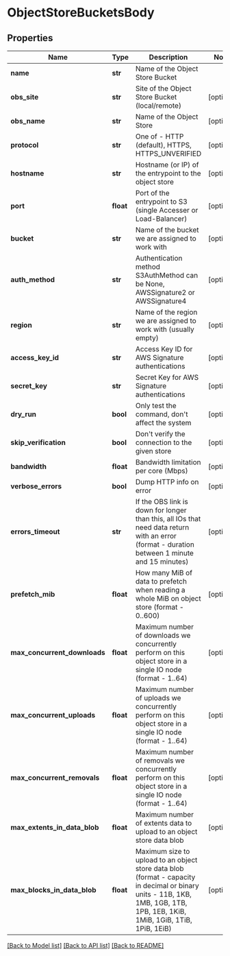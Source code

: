 # ObjectStoreBucketsBody

## Properties
Name | Type | Description | Notes
------------ | ------------- | ------------- | -------------
**name** | **str** | Name of the Object Store Bucket | 
**obs_site** | **str** | Site of the Object Store Bucket (local/remote) | [optional] 
**obs_name** | **str** | Name of the Object Store | [optional] 
**protocol** | **str** | One of - HTTP (default), HTTPS, HTTPS_UNVERIFIED | [optional] 
**hostname** | **str** | Hostname (or IP) of the entrypoint to the object store | [optional] 
**port** | **float** | Port of the entrypoint to S3 (single Accesser or Load-Balancer) | [optional] 
**bucket** | **str** | Name of the bucket we are assigned to work with | [optional] 
**auth_method** | **str** | Authentication method S3AuthMethod can be None, AWSSignature2 or AWSSignature4 | [optional] 
**region** | **str** | Name of the region we are assigned to work with (usually empty) | [optional] 
**access_key_id** | **str** | Access Key ID for AWS Signature authentications | [optional] 
**secret_key** | **str** | Secret Key for AWS Signature authentications | [optional] 
**dry_run** | **bool** | Only test the command, don&#x27;t affect the system | [optional] 
**skip_verification** | **bool** | Don&#x27;t verify the connection to the given store | [optional] 
**bandwidth** | **float** | Bandwidth limitation per core (Mbps) | [optional] 
**verbose_errors** | **bool** | Dump HTTP info on error | [optional] 
**errors_timeout** | **str** | If the OBS link is down for longer than this, all IOs that need data return with an error (format - duration between 1 minute and 15 minutes) | [optional] 
**prefetch_mib** | **float** | How many MiB of data to prefetch when reading a whole MiB on object store (format - 0..600) | [optional] 
**max_concurrent_downloads** | **float** | Maximum number of downloads we concurrently perform on this object store in a single IO node (format - 1..64) | [optional] 
**max_concurrent_uploads** | **float** | Maximum number of uploads we concurrently perform on this object store in a single IO node (format - 1..64) | [optional] 
**max_concurrent_removals** | **float** | Maximum number of removals we concurrently perform on this object store in a single IO node (format -  1..64) | [optional] 
**max_extents_in_data_blob** | **float** | Maximum number of extents data to upload to an object store data blob | [optional] 
**max_blocks_in_data_blob** | **float** | Maximum size to upload to an object store data blob (format - capacity in decimal or binary units - 11B, 1KB, 1MB, 1GB, 1TB, 1PB, 1EB, 1KiB, 1MiB, 1GiB, 1TiB, 1PiB, 1EiB) | [optional] 

[[Back to Model list]](../README.md#documentation-for-models) [[Back to API list]](../README.md#documentation-for-api-endpoints) [[Back to README]](../README.md)

